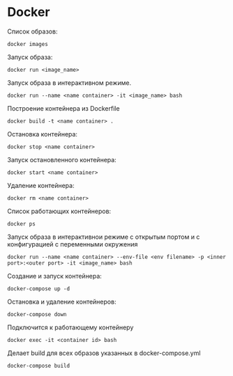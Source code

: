 <h1>Docker</h1>

Список образов:

```shell
docker images
```

Запуск образа:

```shell
docker run <image_name>
```

Запуск образа в интерактивном режиме.

```shell
docker run --name <name container> -it <image_name> bash
```


Построение контейнера из Dockerfile
```shell
docker build -t <name container> .
```

Остановка контейнера:
```shell
docker stop <name container>
```

Запуск остановленного контейнера:
```shell
docker start <name container>
```

Удаление контейнера:
```shell
docker rm <name container>
```

Список работающих контейнеров:
```shell
docker ps
```

Запуск образа в интерактивнои режиме 
с открытым портом и с конфигурацией с переменными окружения
```shell
docker run --name <name container> --env-file <env filename> -p <inner port>:<outer port> -it <image_name> bash
```

Создание и запуск контейнера:
```shell
docker-compose up -d
```

Остановка и удаление контейнеров:
```shell
docker-compose down
```

Подключится к работающему контейнеру
```shell
docker exec -it <container id> bash 
```

Делает build для всех образов указанных в docker-compose.yml
```shell
docker-compose build
```

